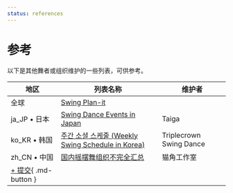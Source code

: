 ```yaml
---
status: references
---
```


# 参考

以下是其他舞者或组织维护的一些列表，可供参考。

| 地区 | 列表名称 | 维护者 |
| --- | --- | --- |
| 全球 | [Swing Plan-it](https://www.swingplanit.com) |
| ja_JP • 日本 | [Swing Dance Events in Japan](https://sites.google.com/view/swingdanceeventsinjapan/home) | Taiga
| ko_KR • 韩国 | [주간 소셜 스케줄 (Weekly Swing Schedule in Korea)](https://docs.google.com/spreadsheets/d/1f2y-doDtxlxZwswSB-yWs5n7A01xBccFQLDnFCLnTns) | Triplecrown Swing Dance
| zh_CN • 中国 | [国内摇摆舞组织不完全汇总](https://mp.weixin.qq.com/s/UdH0yMKJv0TVOQbIcA2h1A) | 猫角工作室
| [+ 提交](https://github.com/swingdance/shared-docs/issues/new){ .md-button }
